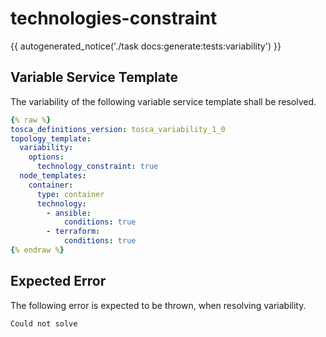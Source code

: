 # technologies-constraint

{{ autogenerated_notice('./task docs:generate:tests:variability') }}


## Variable Service Template

The variability of the following variable service template shall be resolved.

```yaml linenums="1"
{% raw %}
tosca_definitions_version: tosca_variability_1_0
topology_template:
  variability:
    options:
      technology_constraint: true
  node_templates:
    container:
      type: container
      technology:
        - ansible:
            conditions: true
        - terraform:
            conditions: true
{% endraw %}
```





## Expected Error

The following error is expected to be thrown, when resolving variability.

```text linenums="1"
Could not solve
```
